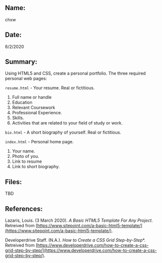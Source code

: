 ## Name:
chxw

## Date:
6/2/2020

## Summary:
Using HTML5 and CSS, create a personal portfolio. The three required personal web pages:

`resume.html` - Your resume. Real or fictitious. 
1. Full name or handle
2. Education
3. Relevant Coursework
4. Professional Experience.
5. Skills.
6. Activities that are related to your field of study or work.

`bio.html` - A short biography of yourself. Real or fictitious. 

`index.html` - Personal home page. 
1. Your name.
2. Photo of you.
3. Link to resume
4. Link to short biography.

## Files:
TBD

## References:
Lazaris, Louis. (3 March 2020). *A Basic HTML5 Template For Any Project*. Retreived from [https://www.sitepoint.com/a-basic-html5-template/](https://www.sitepoint.com/a-basic-html5-template/).

Developerdrive Staff. (N.A.). *How to Create a CSS Grid Step-by-Step**. Retreived from [https://www.developerdrive.com/how-to-create-a-css-grid-step-by-step/](https://www.developerdrive.com/how-to-create-a-css-grid-step-by-step/).
